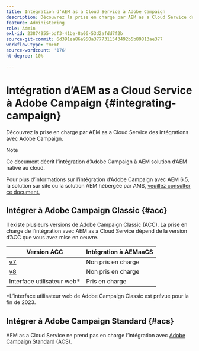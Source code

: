 ```yaml
---
title: Intégration d’AEM as a Cloud Service à Adobe Campaign
description: Découvrez la prise en charge par AEM as a Cloud Service des intégrations avec Adobe Campaign.
feature: Administering
role: Admin
exl-id: 23874955-bdf3-41be-8a06-53d2afdd7f2b
source-git-commit: 6d391ea86a950a3777311543492b5b89813ae377
workflow-type: tm+mt
source-wordcount: '176'
ht-degree: 10%

---
```



# Intégration d’AEM as a Cloud Service à Adobe Campaign {#integrating-campaign}

Découvrez la prise en charge par AEM as a Cloud Service des intégrations avec Adobe Campaign.

>[!NOTE]
>
>Ce document décrit l’intégration d’Adobe Campaign à AEM solution d’AEM native au cloud.
>
>Pour plus d’informations sur l’intégration d’Adobe Campaign avec AEM 6.5, la solution sur site ou la solution AEM hébergée par AMS, [veuillez consulter ce document.](https://experienceleague.adobe.com/docs/experience-manager-65/administering/integration/campaign.html)

## Intégrer à Adobe Campaign Classic {#acc}

Il existe plusieurs versions de Adobe Campaign Classic (ACC). La prise en charge de l’intégration avec AEM as a Cloud Service dépend de la version d’ACC que vous avez mise en oeuvre.

| Version ACC | Intégration à AEMaaCS |
|---|---|
| [v7](https://experienceleague.adobe.com/docs/campaign-classic.html?lang=fr) | Non pris en charge |
| [v8](https://experienceleague.adobe.com/docs/campaign-v8.html) | Non pris en charge |
| Interface utilisateur web* | Pris en charge |

*L’interface utilisateur web de Adobe Campaign Classic est prévue pour la fin de 2023.

## Intégrer à Adobe Campaign Standard {#acs}

AEM as a Cloud Service ne prend pas en charge l’intégration avec [Adobe Campaign Standard](https://experienceleague.adobe.com/docs/campaign-standard.html) (ACS).

